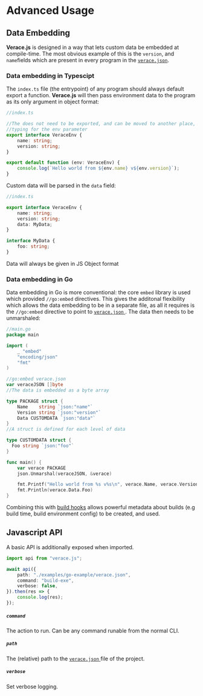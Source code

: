 # Advanced Usage

## Data Embedding

**Verace.js** is designed in a way that lets custom data be embedded at compile-time. The most obvious example of this is the `version`, and `name`fields which are present in every program in the [`verace.json`](/docs/CONFIGURING.md).

### Data embedding in Typescipt

The `index.ts` file (the entrypoint) of any program should always default export a function. **Verace.js** will then pass environment data to the program as its only argument in object format:

```ts
//index.ts

//The does not need to be exported, and can be moved to another place, its sole purpose is to provide
//typing for the env parameter
export interface VeraceEnv {
	name: string;
	version: string;
}

export default function (env: VeraceEnv) {
	console.log(`Hello world from ${env.name} v${env.version}`);
}
```

Custom data will be parsed in the `data` field:

```ts
//index.ts

export interface VeraceEnv {
	name: string;
	version: string;
	data: MyData;
}

interface MyData {
	foo: string;
}
```

Data will always be given in JS Object format

### Data embedding in Go

Data embedding in Go is more conventional: the core `embed` library is used which provided `//go:embed` directives. This gives the additonal flexibility which allows the data embedding to be in a separate file, as all it requires is the `//go:embed` directive to point to [ `verace.json` ](/docs/CONFIGURING.md). The data then needs to be unmarshaled:

```go
//main.go
package main

import (
    _ "embed"
    "encoding/json"
    "fmt"
)

//go:embed verace.json
var veraceJSON []byte
//The data is embedded as a byte array

type PACKAGE struct {
	Name    string `json:"name"`
	Version string `json:"version"`
    Data CUSTOMDATA `json:"data"`
}
//A struct is defined for each level of data

type CUSTOMDATA struct {
  Foo string `json:"foo"`
}

func main() {
    var verace PACKAGE
    json.Unmarshal(veraceJSON, &verace)

    fmt.Printf("Hello world from %s v%s\n", verace.Name, verace.Version)
    fmt.Println(verace.Data.Foo)
}
```

Combining this with [build hooks](/docs/CONFIGURING.md) allows powerful metadata about builds (e.g build time, build environment config) to be created, and used.

## Javascript API

A basic API is additionally exposed when imported.

```ts
import api from "verace.js";

await api({
	path: "./examples/go-example/verace.json",
	command: "build-exe",
	verbose: false,
}).then(res => {
	console.log(res);
});
```

##### `command`

The action to run. Can be any command runable from the normal CLI.

##### `path`

The (relative) path to the [ `verace.json` ](/docs/CONFIGURING.md) file of the project.

##### `verbose`

Set verbose logging.
